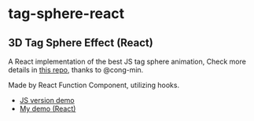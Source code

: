 # tag-sphere-react

## 3D Tag Sphere Effect (React)

A React implementation of the best JS tag sphere animation, Check more details in [this repo](https://github.com/cong-min/TagCloud), thanks to @cong-min.

Made by React Function Component, utilizing hooks.

* [JS version demo](https://github.com/cong-min/TagCloud)
* [My demo (React)](https://codesandbox.io/s/tag-sphere-react-1fvcj8)
